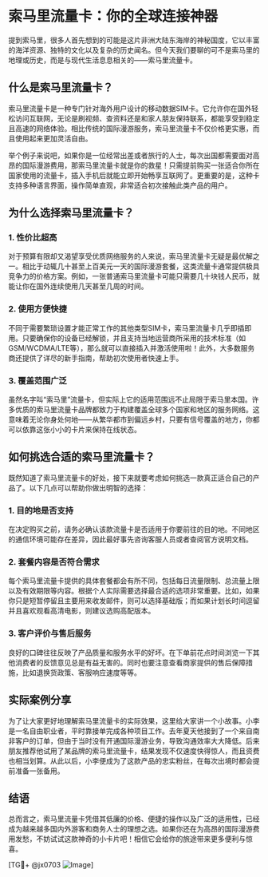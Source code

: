 # 索马里流量卡：你的全球连接神器

提到索马里，很多人首先想到的可能是这片非洲大陆东海岸的神秘国度，它以丰富的海洋资源、独特的文化以及复杂的历史闻名。但今天我们要聊的可不是索马里的地理或历史，而是与现代生活息息相关的——索马里流量卡。

## 什么是索马里流量卡？

索马里流量卡是一种专门针对海外用户设计的移动数据SIM卡。它允许你在国外轻松访问互联网，无论是刷视频、查资料还是和家人朋友保持联系，都能享受到稳定且高速的网络体验。相比传统的国际漫游服务，索马里流量卡不仅价格更实惠，而且使用起来更加灵活自由。

举个例子来说吧，如果你是一位经常出差或者旅行的人士，每次出国都需要面对高昂的国际漫游费用，那索马里流量卡就是你的救星！只需提前购买一张适合你所在国家使用的流量卡，插入手机后就能立即开始畅享互联网了。更重要的是，这种卡支持多种语言界面，操作简单直观，非常适合初次接触此类产品的用户。

## 为什么选择索马里流量卡？

### 1. 性价比超高
对于预算有限却又渴望享受优质网络服务的人来说，索马里流量卡无疑是最优解之一。相比于动辄几十甚至上百美元一天的国际漫游套餐，这类流量卡通常提供极具竞争力的价格方案。例如，一张普通索马里流量卡可能只需要几十块钱人民币，就能让你在国外连续使用几天甚至几周的时间。

### 2. 使用方便快捷
不同于需要繁琐设置才能正常工作的其他类型SIM卡，索马里流量卡几乎即插即用。只要确保你的设备已经解锁，并且支持当地运营商所采用的技术标准（如GSM/WCDMA/LTE等），那么就可以直接插入并激活使用啦！此外，大多数服务商还提供了详尽的新手指南，帮助初次使用者快速上手。

### 3. 覆盖范围广泛
虽然名字叫“索马里”流量卡，但实际上它的适用范围远不止局限于索马里本国。许多优质的索马里流量卡品牌都致力于构建覆盖全球多个国家和地区的服务网络。这意味着无论你身处何地——从繁华都市到偏远乡村，只要有信号覆盖的地方，你都可以依靠这张小小的卡片来保持在线状态。

## 如何挑选合适的索马里流量卡？

既然知道了索马里流量卡的好处，接下来就要考虑如何挑选一款真正适合自己的产品了。以下几点可以帮助你做出明智的选择：

### 1. 目的地是否支持
在决定购买之前，请务必确认该款流量卡是否适用于你要前往的目的地。不同地区的通信环境可能存在差异，因此最好事先咨询客服人员或者查阅官方说明文档。

### 2. 套餐内容是否符合需求
每个索马里流量卡提供的具体套餐都会有所不同，包括每日流量限制、总流量上限以及有效期限等内容。根据个人实际需要选择最合适的选项非常重要。比如，如果你只是短暂停留且主要用来收发邮件，则可以选择基础版；而如果计划长时间逗留并且喜欢观看高清电影，则建议选购高配版本。

### 3. 客户评价与售后服务
良好的口碑往往反映了产品质量和服务水平的好坏。在下单前花点时间浏览一下其他消费者的反馈意见总是有益无害的。同时也要注意查看商家提供的售后保障措施，比如退换货政策、客服响应速度等等。

## 实际案例分享

为了让大家更好地理解索马里流量卡的实际效果，这里给大家讲一个小故事。小李是一名自由职业者，平时靠接单完成各种项目工作。去年夏天他接到了一个来自南非客户的订单，但由于当时没有开通国际漫游业务，导致沟通效率大大降低。后来朋友推荐他试用了某品牌的索马里流量卡，结果发现不仅速度快得惊人，而且资费也相当划算。从此以后，小李便成为了这款产品的忠实粉丝，在每次出境时都会提前准备一张备用。

## 结语

总而言之，索马里流量卡凭借其低廉的价格、便捷的操作以及广泛的适用性，已经成为越来越多国内外游客和商务人士的理想之选。如果你还在为高昂的国际漫游费用发愁，不妨试试这款神奇的小卡片吧！相信它会给你的旅途带来更多便利与惊喜。

[TG💪+ @jx0703 ![Image](https://github.com/user-attachments/assets/dbca1d08-cadb-493c-b0ec-ad6f7a83f270)]
